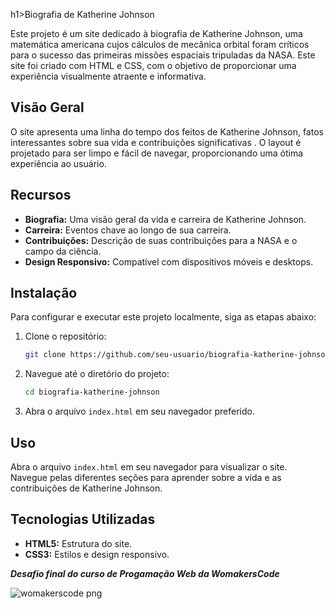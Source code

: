 h1>Biografia de Katherine Johnson</h1>

Este projeto é um site dedicado à biografia de Katherine Johnson, uma matemática americana cujos cálculos de mecânica orbital foram críticos para o sucesso das primeiras missões espaciais tripuladas da NASA. Este site foi criado com HTML e CSS, com o objetivo de proporcionar uma experiência visualmente atraente e informativa.


<h2> Visão Geral</h2>

O site apresenta uma linha do tempo dos feitos de Katherine Johnson, fatos interessantes sobre sua vida e contribuições significativas . O layout é projetado para ser limpo e fácil de navegar, proporcionando uma ótima experiência ao usuário.

## Recursos

- **Biografia:** Uma visão geral da vida e carreira de Katherine Johnson.
- **Carreira:** Eventos chave ao longo de sua  carreira.
- **Contribuições:** Descrição de suas contribuições para a NASA e o campo da ciência.
- **Design Responsivo:** Compatível com dispositivos móveis e desktops.

## Instalação

Para configurar e executar este projeto localmente, siga as etapas abaixo:

1. Clone o repositório:
    ```bash
    git clone https://github.com/seu-usuario/biografia-katherine-johnson.git
    ```

2. Navegue até o diretório do projeto:
    ```bash
    cd biografia-katherine-johnson
    ```

3. Abra o arquivo `index.html` em seu navegador preferido.

## Uso

Abra o arquivo `index.html` em seu navegador para visualizar o site. Navegue pelas diferentes seções para aprender sobre a vida e as contribuições de Katherine Johnson.

## Tecnologias Utilizadas

- **HTML5:** Estrutura do site.
- **CSS3:** Estilos e design responsivo.




***Desafio final do curso de Progamação Web da WomakersCode***

 ![womakerscode png](https://user-images.githubusercontent.com/120762309/236988835-4dbced79-34c8-4601-a9fe-59243a96241d.png)
